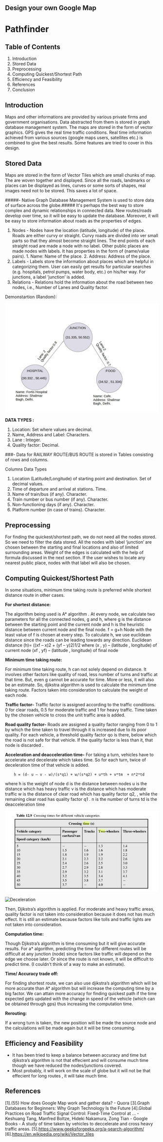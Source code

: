 
## Design your own Google Map
# Pathfinder

## Table of Contents
1. Introduction
2. Stored Data
3. Preprocessing
4. Computing Quickest/Shortest Path
6. Efficiency and Feasibility
7. References
8. Conclusion

## Introduction
Maps and other informations are provided by various private firms and government organisations.  Data abstracted from them is stored in graph database management system. The maps are stored in the form of vector graphics. GPS gives the real time traffic conditions. Real time information achieved from various sources (google maps users, satellites etc.) is combined to give the best results. Some features are tried to cover in this design.

## Stored Data

Maps are stored in the form of Vector Tiles which are small chunks of map. The are woven together and displayed. Since all the roads, landmarks or places can be displayed as lines, curves or some sorts of shapes, real images need not to be stored. This saves a lot of space.

#####-  Native Graph Database Management System is used to store data of surface across the globe.##### 
It's perhaps the best way to store complex and dynamic relationships in connected data. New routes/roads develop over time, so it will be easy to update the database. Moreover, it will be easy to store information about roads as the properties of edges.
1. Nodes - Nodes have the location (latitude, longitude) of the place. Roads are either curvy or straight. Curvy roads are divided into ver small parts so that they almost become straight lines. The end points of each straight road are made a node with no label. Other public places are made nodes with labels. 
	   It has properties in the form of (name/value pairs).
	   1. Name: Name of the place.
	   2. Address: Address of the place.
2. Labels - Labels store the information about places which are helpful in categorizing them. User can easily get results for particular searches (e.g. hospitals, petrol pumps, water body, etc.) on his/her way. For junctions, a label ‘junction’ is added.
3. Relations - Relations hold the information about the road between two nodes, i.e., Number of Lanes and Quality factor.

Demonstartion (Random):
	
![image](/b19266/abc.jpg)











**DATA TYPES :**
1. Location: Set where values are decimal.
2. Name, Address and Label: Characters.
3. Lane : Integer.
4. Quality factor: Decimal.

###- Data for RAILWAY ROUTE/BUS ROUTE is stored in Tables consisting of rows and columns.

Columns										 Data Types
1. Location (Latitude/Longitude) of starting point and destination.		 Set of decimal values.
2. Time of departure and arrival at stations.					 Time.
3. Name of train/bus (if any).							 Character.
4. Train number or bus number (if any).						 Character.
5. Non-functioning days (if any).						 Character.
6. Platform number (in case of trains).						 Character.

## Preprocessing
For finding the quickest/shortest path, we do not need all the nodes stored. So we need to filter the data stored. All the nodes with label ‘junction’ are chosen between the starting and final locations and also of limited surrounding areas. Weight of the edges is calculated with the help of formula discussed in the next section. If the user wishes to locate any nearest public place, nodes with that label will also be chosen. 


## Computing Quickest/Shortest Path
In some situations, minimum time taking route is preferred while shortest distance route in other cases. 

**For shortest distance:**

The algorithm being used is A* algorithm .
At every node, we calculate two parameters for all the connected nodes, g and h, where g is the distance between the starting point and the current node and h is the heuristic distance between current node and the final node. 
			f = g+h
Node with the least value of f is chosen at every step.
To calculate h, we use euclidean distance since the roads can be leading towards any direction.
		Euclidean distance (h)= ((xf – x)2 + (yf – y)2)1/2
					where (x , y) – (latitude , longitude) of current node
						(xf , yf) – (latitude , longitude) of final node

**Minimum time taking route:**

For minimum time taking route, h can not solely depend on distance. It involves other factors like quality of road, less number of turns and traffic at that time. 
 But, even g cannot be accurate for time.  More or less, it will also be an estimate.
So, djikstra algorithm is used to calculate the minimum time taking route.
Factors taken into consideration to calculate the weight of each node.

**Traffic factor-**
Traffic factor is assigned according to the traffic conditions. 0 for clear roads, 0.5 for moderate traffic and 1 for heavy traffic.
Time taken by the chosen vehicle to cross the unit traffic area is added. 
 
**Road quality factor-**
Roads  are assigned a quality factor ranging from 0 to 1 by which the time taken to travel through it is increased due to its poor quality.
For each vehicle, a threshold quality factor qo is there, below which the road is not safe for that vehicle. If the quality factor is less than it, that node is discarded .

**Acceleration and deacceleration time-**
For taking a turn, vehicles have to accelerate and decelerate which takes time. So for each turn, twice of deceleration time of that vehicle is added.
	
		h = (d- u – v - w)/(s*q1) + w/(s*q2) + u*th + v*tm  + n*2*td
where h is the weight of node
	d is the distance between nodes
	u is the distance which has heavy traffic 
	v is the distance which has moderate traffic
	w is the distance of clear road which has quality factor q2, , while the remaining clear road has quality factor q1 .
	n is the number of turns
	td is the deacceleration time

![Traffic](/b19266/Traffic.png)

![Deceleration](/b19266/Deceleration.jpg)

Then, Djikstra’s algorithm is applied.
For moderate and heavy traffic areas, quality factor is not taken into consideration because it does not has much effect.
It is still an estimate because factors like tolls and traffic lights are not taken into consideration.


**Computation time:**

Though Djikstra’s algorithm is time consuming but it will give accurate results. For a* algorithm, predicting the time for different routes will be difficult at any junction (node) since factors like traffic will depend on the edge we choose later.  Or since the route is not known, it will be difficult to predict time. (I couldn’t think of a way to make an estimate).

**Time/ Accuracy trade off:**

For finding shortest route, we can also use djikstra’s algorithm which will be more accurate than A* algorithm but will increase the computing time by a big factor.
We can attain more accuracy for finding quickest path if the time expected gets updated with the change in speed of the vehicle (which can be obtained through gps) thus increasing the computation time. 

**Rerouting:**

If a wrong turn is taken, the new position will be made the source node and the calculations will be made again but it will be time consuming.

## Efficiency and Feasibility
- It has been tried to keep a balance between accuracy and time but djikstra’s algorithm is not that effecient and will consume much time though we have reduced the nodes/junctions covered.
- Most probably, it will work on the scale of globe but it will not be that effecient for long routes , it will take much time.

## References
[1].(55) How does Google Map work and gather data? - Quora
[3].Graph Databases for Beginners: Why Graph Technology Is the Future
[4].Global Practices on Road Traffic Signal Control: Fixed-Time Control at ... - Keshuang Tang, Manfred Boltze, Hideki Nakamura, Zong Tian - Google Books  - A study of time taken by vehicles to deccelerate and cross heavy traffic areas.
[5].https://www.geeksforgeeks.org/a-search-algorithm/
[6].https://en.wikipedia.org/wiki/Vector_tiles




